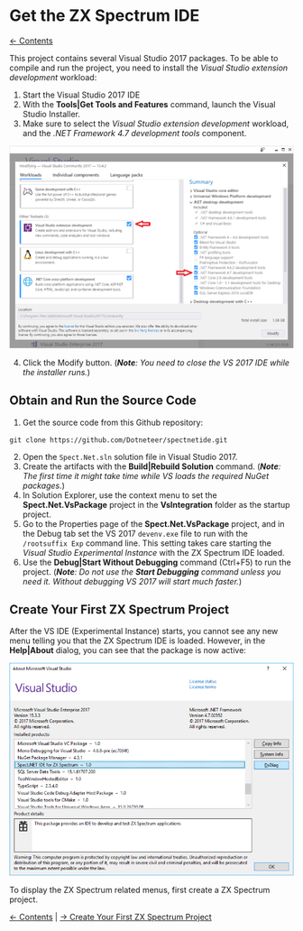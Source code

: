 # Get the ZX Spectrum IDE

[&larr; Contents](../Index.md)

This project contains several Visual Studio 2017 packages. To be able to
compile and run the project, you need to install the *Visual Studio extension development*
workload:

1. Start the Visual Studio 2017 IDE
2. With the __Tools|Get Tools and Features__ command, launch the Visual Studio Installer.
3. Make sure to select the *Visual Studio extension development* workload, and the *.NET
Framework 4.7 development tools* component.

![Visual Studio Installer](./Figures/VsInstaller.png)

4. Click the Modify button. (*__Note__: You need to close the VS 2017 IDE while the installer runs.*)

## Obtain and Run the Source Code

1. Get the source code from this Github repository:
```
git clone https://github.com/Dotneteer/spectnetide.git
```
2. Open the `Spect.Net.sln` solution file in Visual Studio 2017.
3. Create the artifacts with the __Build|Rebuild Solution__ command. (*__Note__: 
The first time it might take time while VS loads the required NuGet packages.*)
4. In Solution Explorer, use the context menu to set the __Spect.Net.VsPackage__ project
in the __VsIntegration__ folder as the startup project.
5. Go to the Properties page of the __Spect.Net.VsPackage__ project, and in the Debug tab
set the VS 2017 `devenv.exe` file to run with the `/rootsuffix Exp` command line.
This setting takes care starting the *Visual Studio Experimental Instance* with 
the ZX Spectrum IDE loaded.
6. Use the __Debug|Start Without Debugging__ command (Ctrl+F5) to run the project.
(*__Note__: Do not use the __Start Debugging__ command unless you need it. Without debugging
VS 2017 will start much faster.*)

## Create Your First ZX Spectrum Project

After the VS IDE (Experimental Instance) starts, you cannot see any new menu telling you that
the ZX Spectrum IDE is loaded. However, in the __Help|About__ dialog, you can see that the package
is now active:

![VS Help About Dialog](./Figures/VsHelpAbout.png)

To display the ZX Spectrum related menus, first create a ZX Spectrum project.

[&larr; Contents](../Index.md) | [&rarr; Create Your First ZX Spectrum Project](./CreateFirstZxSpectrumProject.md)